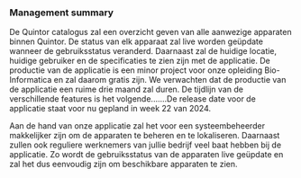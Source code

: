### Management summary
De Quintor catalogus zal een overzicht geven van alle aanwezige apparaten binnen Quintor. De status van elk apparaat zal live worden geüpdate wanneer de gebruiksstatus veranderd. 
Daarnaast zal de huidige locatie, huidige gebruiker en de specificaties te zien zijn met de applicatie. De productie van de applicatie is een minor project voor onze opleiding 
Bio-Informatica en zal daarom gratis zijn. We verwachten dat de productie van de applicatie een ruime drie maand zal duren. 
De tijdlijn van de verschillende features is het volgende.......De release date voor de applicatie staat voor nu gepland in week 22 van 2024.

Aan de hand van onze applicatie zal het voor een systeembeheerder makkelijker zijn om de apparaten te beheren en te lokaliseren. 
Daarnaast zullen ook reguliere werknemers van jullie bedrijf veel baat hebben bij de applicatie. Zo wordt de gebruiksstatus van de apparaten live geüpdate en zal het dus 
eenvoudig zijn om beschikbare apparaten te zien.
